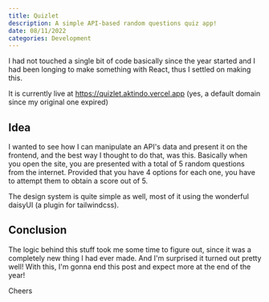 ```yaml
---
title: Quizlet
description: A simple API-based random questions quiz app!
date: 08/11/2022
categories: Development
---
```


I had not touched a single bit of code basically since the year started and I had been longing to make something with React, thus I settled on making this.

It is currently live at https://quizlet.aktindo.vercel.app (yes, a default domain since my original one expired)

## Idea
I wanted to see how I can manipulate an API's data and present it on the frontend, and the best way I thought to do that, was this. 
Basically when you open the site, you are presented with a total of 5 random questions from the internet. Provided that you have 4 options for each one, you have to attempt them to obtain a score out of 5.

The design system is quite simple as well, most of it using the wonderful daisyUI (a plugin for tailwindcss).

## Conclusion
The logic behind this stuff took me some time to figure out, since it was a completely new thing I had ever made. And I'm surprised it turned out pretty well!
With this, I'm gonna end this post and expect more at the end of the year!

Cheers
